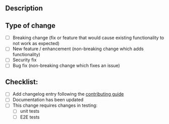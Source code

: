 ## Description
<!-- Please include a summary of the change in your PR and what it's fixing.  -->

## Type of change
<!-- Please check the relevant option. -->

- [ ] Breaking change (fix or feature that would cause existing functionality to not work as expected)
- [ ] New feature / enhancement (non-breaking change which adds functionality)
- [ ] Security fix
- [ ] Bug fix (non-breaking change which fixes an issue)

## Checklist:
<!-- Please check applicable options. -->

- [ ] Add changelog entry following the [contributing guide](https://github.com/newrelic/newrelic-k8s-operator/blob/main/CONTRIBUTING.md#pull-requests)
- [ ] Documentation has been updated
- [ ] This change requires changes in testing:
  - [ ] unit tests
  - [ ] E2E tests
